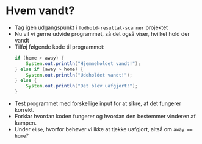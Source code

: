 # Hvem vandt?

- Tag igen udgangspunkt i `fodbold-resultat-scanner` projektet
- Nu vil vi gerne udvide programmet, så det også viser, hvilket hold der vandt
- Tilføj følgende kode til programmet:
   ```java
   if (home > away) {
       System.out.println("Hjemmeholdet vandt!");
   } else if (away > home) {
       System.out.println("Udeholdet vandt!");
   } else {
       System.out.println("Det blev uafgjort!");
   }
   ```
- Test programmet med forskellige input for at sikre, at det fungerer korrekt.
- Forklar hvordan koden fungerer og hvordan den bestemmer vinderen af kampen.
- Under `else`, hvorfor behøver vi ikke at tjekke uafgjort, altså om `away == home`?